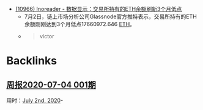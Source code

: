 - [(10966) Inoreader - 数据显示：交易所持有的ETH余额刷新3个月低点](https://www.inoreader.com/article/3a9c6e786b6e230d-eth3)
    - 7月2日，链上市场分析公司Glassnode官方推特表示，交易所持有的ETH余额刚刚达到3个月低点17660972.646 [ETH](<ETH.md>)。
    - > victor 

# Backlinks
## [周报2020-07-04  001期](<周报2020-07-04  001期.md>)
用时：[July 2nd, 2020](<July 2nd, 2020.md>)-

